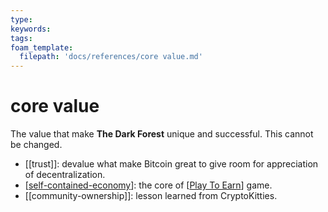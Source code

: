 ```yaml
---
type: 
keywords: 
tags: 
foam_template:
  filepath: 'docs/references/core value.md' 
---
```


# core value

The value that make **The Dark Forest** unique and successful. This cannot be changed.

- [[trust]]: devalue what make Bitcoin great to give room for appreciation of decentralization.
- [[self-contained-economy]]: the core of [[Play To Earn]] game.
- [[community-ownership]]: lesson learned from CryptoKitties.

[//begin]: # "Autogenerated link references for markdown compatibility"
[self-contained-economy]: self-contained-economy.md "self-contained-economy"
[Play To Earn]: <Play To Earn.md> "Play To Earn"
[//end]: # "Autogenerated link references"
